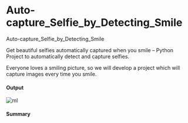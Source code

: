 # Auto-capture_Selfie_by_Detecting_Smile
Auto-capture_Selfie_by_Detecting_Smile

Get beautiful selfies automatically captured when you smile – Python Project to automatically detect and capture selfies.

Everyone loves a smiling picture, so we will develop a project which will capture images every time you smile.

#### Output
![ml](img/1.jpg)
#### Summary

